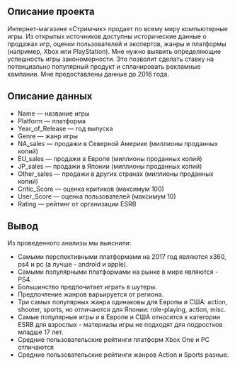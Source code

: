 ## Описание проекта
Интернет-магазине «Стримчик» продает по всему миру компьютерные игры. Из открытых источников доступны исторические данные о продажах игр, оценки пользователей и экспертов, жанры и платформы (например, Xbox или PlayStation). Мне нужно выявить определяющие успешность игры закономерности. Это позволит сделать ставку на потенциально популярный продукт и спланировать рекламные кампании.
Мне предоставлены данные до 2016 года.  

## Описание данных

- Name — название игры
- Platform — платформа
- Year_of_Release — год выпуска
- Genre — жанр игры
- NA_sales — продажи в Северной Америке (миллионы проданных копий)
- EU_sales — продажи в Европе (миллионы проданных копий)
- JP_sales — продажи в Японии (миллионы проданных копий)
- Other_sales — продажи в других странах (миллионы проданных копий)
- Critic_Score — оценка критиков (максимум 100)
- User_Score — оценка пользователей (максимум 10)
- Rating — рейтинг от организации ESRB 

## Вывод
Из проведенного анализы мы выяснили:
* Cамыми перспективными платформами на 2017 год являются x360, ps4 и pc (а лучше - android и apple).
* Cамыми популярными платформами на рынке в мире являются - PS4.
* Большинство предпочитает играть в шутеры. 
* Предпочтение жанров варьируется от региона. 
* Три самых популярных жанра одинаковы для Европы и США: action, shooter, sports, но отличаются для Японии:  role-playing,  action, misc.
* Самые популярные игры и в Европе и США относятся к категории ESRB для взрослых  - материалы игры не подходят для подростков младше 17 лет.
* Средние пользовательские рейтинги платформ Xbox One и PC отличаются
* Средние пользовательские рейтинги жанров Action и Sports разные.
